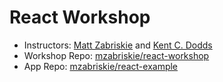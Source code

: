 # React Workshop

- Instructors: [Matt Zabriskie](https://twitter.com/mzabriskie) and [Kent C. Dodds](https://twitter.com/kentcdodds)
- Workshop Repo: [mzabriskie/react-workshop](https://github.com/mzabriskie/react-workshop)
- App Repo: [mzabriskie/react-example](https://github.com/mzabriskie/react-example)
